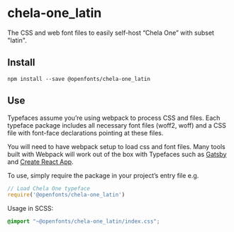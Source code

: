
# chela-one_latin

The CSS and web font files to easily self-host “Chela One” with subset "latin".

## Install

`npm install --save @openfonts/chela-one_latin`

## Use

Typefaces assume you’re using webpack to process CSS and files. Each typeface
package includes all necessary font files (woff2, woff) and a CSS file with
font-face declarations pointing at these files.

You will need to have webpack setup to load css and font files. Many tools built
with Webpack will work out of the box with Typefaces such as [Gatsby](https://github.com/gatsbyjs/gatsby)
and [Create React App](https://github.com/facebookincubator/create-react-app).

To use, simply require the package in your project’s entry file e.g.

```javascript
// Load Chela One typeface
require('@openfonts/chela-one_latin')
```

Usage in SCSS:
```scss
@import "~@openfonts/chela-one_latin/index.css";
```
